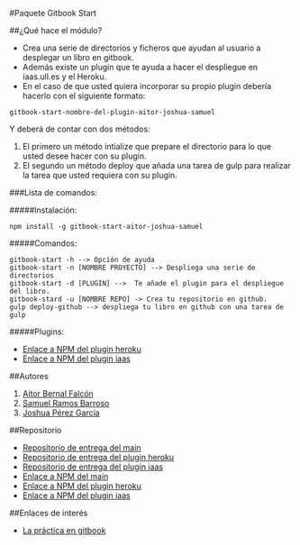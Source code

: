 #Paquete Gitbook Start

##¿Qué hace el módulo?

* Crea una serie de directorios y ficheros que ayudan al usuario a desplegar un libro en gitbook.
* Además existe un plugin que te ayuda a hacer el despliegue en iaas.ull.es y el Heroku.
* En el caso de que usted quiera incorporar su propio plugin debería hacerlo con el siguiente formato:

```
gitbook-start-nombre-del-plugin-aitor-joshua-samuel
```

Y deberá de contar con dos métodos:

1. El primero un método intialize que prepare el directorio para lo que usted desee hacer con su plugin.
2. El segundo un método deploy que añada una tarea de gulp para realizar la tarea que usted requiera con su plugin.

###Lista de comandos:

#####Instalación:

```shell
npm install -g gitbook-start-aitor-joshua-samuel
```

#####Comandos:

```shell
gitbook-start -h --> Opción de ayuda
gitbook-start -n [NOMBRE PROYECTO] --> Despliega una serie de directorios
gitbook-start -d [PLUGIN] -->  Te añade el plugin para el despliegue del libro.
gitbook-stard -u [NOMBRE REPO] -> Crea tu repositorio en github.
gulp deploy-github --> despliega tu libro en github con una tarea de gulp
```

#####Plugins:


* [Enlace a NPM del plugin heroku](https://www.npmjs.com/package/gitbook-start-heroku-aitor-joshua-samuel)
* [Enlace a NPM del plugin iaas](https://www.npmjs.com/package/gitbook-start-iaas-ull-es-aitor-joshua-samuel)

##Autores

1. [Aitor Bernal Falcón](http://chinegua.github.io/)
2. [Samuel Ramos Barroso](http://losnen.github.io/)
3. [Joshua Pérez García](http://joshuape.github.io/)


##Repositorio

* [Repositorio de entrega del main](https://github.com/ULL-ESIT-SYTW-1617/crear-repositorio-en-github-aitor-joshua-samuel)
* [Repositorio de entrega del plugin heroku](https://github.com/ULL-ESIT-SYTW-1617/gitbook-start-heroku-aitor-joshua-samuel)
* [Repositorio de entrega del plugin iaas](https://github.com/ULL-ESIT-SYTW-1617/gitbook-start-iaas-ull-es-aitor-joshua-samuel)
* [Enlace a NPM del main](https://www.npmjs.com/package/gitbook-start-aitor-joshua-samuel)
* [Enlace a NPM del plugin heroku](https://www.npmjs.com/package/gitbook-start-heroku-aitor-joshua-samuel)
* [Enlace a NPM del plugin iaas](https://www.npmjs.com/package/gitbook-start-iaas-ull-es-aitor-joshua-samuel)

##Enlaces de interés
* [La práctica en gitbook](https://casianorodriguezleon.gitbooks.io/ull-esit-1617/content/practicas/practicaplugin.html)

